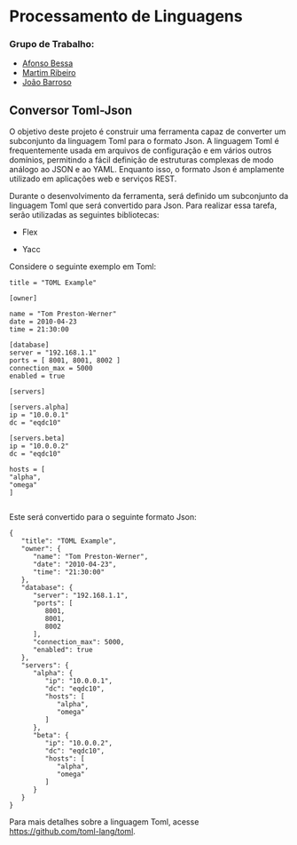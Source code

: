 # Processamento de Linguagens

### Grupo de Trabalho:
- [Afonso Bessa](https://github.com/AsseB2519)
- [Martim Ribeiro](https://github.com/sldx12)
- [João Barroso](https://github.com/JoaoBarroso25)


## Conversor Toml-Json

O objetivo deste projeto é construir uma ferramenta capaz de converter um subconjunto da linguagem Toml para o formato Json. A linguagem Toml é frequentemente usada em arquivos de configuração e em vários outros domínios, permitindo a fácil definição de estruturas complexas de modo análogo ao JSON e ao YAML. Enquanto isso, o formato Json é amplamente utilizado em aplicações web e serviços REST.

Durante o desenvolvimento da ferramenta, será definido um subconjunto da linguagem Toml que será convertido para Json. Para realizar essa tarefa, serão utilizadas as seguintes bibliotecas:

  - Flex

  - Yacc

Considere o seguinte exemplo em Toml:
```
title = "TOML Example"

[owner]

name = "Tom Preston-Werner"
date = 2010-04-23
time = 21:30:00

[database]
server = "192.168.1.1"
ports = [ 8001, 8001, 8002 ]
connection_max = 5000
enabled = true

[servers]

[servers.alpha]
ip = "10.0.0.1"
dc = "eqdc10"

[servers.beta]
ip = "10.0.0.2"
dc = "eqdc10"

hosts = [
"alpha",
"omega"
]


```

Este será convertido para o seguinte formato Json:

```
{
   "title": "TOML Example",
   "owner": {
      "name": "Tom Preston-Werner",
      "date": "2010-04-23",
      "time": "21:30:00"
   },
   "database": {
      "server": "192.168.1.1",
      "ports": [
         8001,
         8001,
         8002
      ],
      "connection_max": 5000,
      "enabled": true
   },
   "servers": {
      "alpha": {
         "ip": "10.0.0.1",
         "dc": "eqdc10",
         "hosts": [
            "alpha",
            "omega"
         ]
      },
      "beta": {
         "ip": "10.0.0.2",
         "dc": "eqdc10",
         "hosts": [
            "alpha",
            "omega"
         ]
      }
   }
}
```

Para mais detalhes sobre a linguagem Toml, acesse https://github.com/toml-lang/toml.
